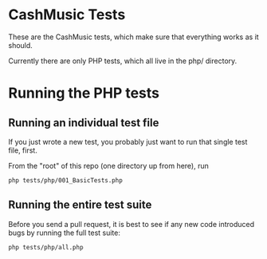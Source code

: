# CashMusic Tests

These are the CashMusic tests, which make sure that everything works as it should.

Currently there are only PHP tests, which all live in the php/ directory.

# Running the PHP tests

## Running an individual test file

If you just wrote a new test, you probably just want to run that single test file, first.

From the "root" of this repo (one directory up from here), run

    php tests/php/001_BasicTests.php

## Running the entire test suite

Before you send a pull request, it is best to see if any new code introduced bugs by
running the full test suite:

    php tests/php/all.php
